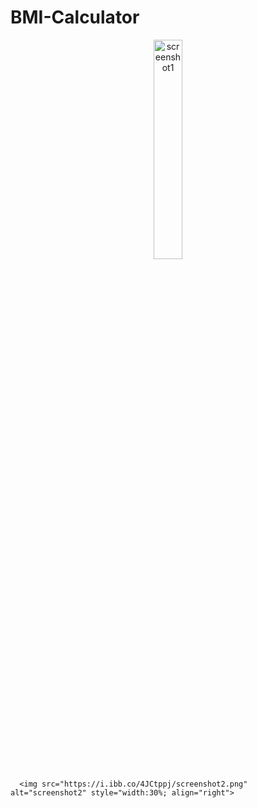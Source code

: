 # BMI-Calculator

<p align="center">
      <img src="https://i.ibb.co/m4TmF7s/screenshot1.png" alt="screenshot1" style="width:30%; align="left">
     
      <img src="https://i.ibb.co/4JCtppj/screenshot2.png" alt="screenshot2" style="width:30%; align="right">
</p>
 
